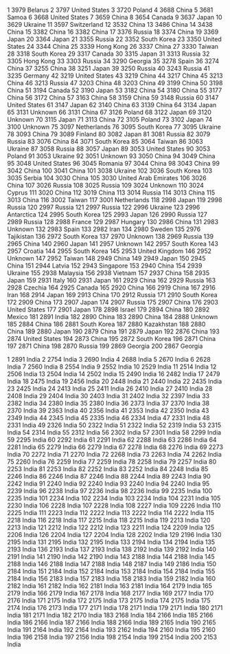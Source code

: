 1 3979 Belarus
2 3797 United States
3 3720 Poland
4 3688 China
5 3681 Samoa
6 3668 United States
7 3659 China
8 3654 Canada
9 3637 Japan
10 3629 Ukraine
11 3597 Switzerland
12 3532 China
13 3486 China
14 3438 China
15 3382 China
16 3382 China
17 3376 Russia
18 3374 China
19 3369 Japan
20 3364 Japan
21 3355 Russia
22 3352 South Korea
23 3350 United States
24 3344 China
25 3339 Hong Kong
26 3337 China
27 3330 Taiwan
28 3318 South Korea
29 3317 Canada
30 3315 Japan
31 3313 Russia
32 3305 Hong Kong
33 3303 Russia
34 3290 Georgia
35 3278 Spain
36 3274 China
37 3255 China
38 3251 Japan
39 3250 Russia
40 3243 Russia
41 3235 Germany
42 3219 United States
43 3219 China
44 3217 China
45 3213 China
46 3213 Russia
47 3203 China
48 3203 China
49 3199 China
50 3198 China
51 3194 Canada
52 3190 Japan
53 3182 China
54 3180 China
55 3177 China
56 3172 China
57 3163 China
58 3159 China
59 3148 Russia
60 3147 United States
61 3147 Japan
62 3140 China
63 3139 China
64 3134 Japan
65 3131 Unknown
66 3131 China
67 3126 Poland
68 3122 Japan
69 3120 Unknown
70 3115 Japan
71 3113 China
72 3105 Poland
73 3102 Japan
74 3100 Unknown
75 3097 Netherlands
76 3095 South Korea
77 3095 Ukraine
78 3093 China
79 3089 Finland
80 3082 Japan
81 3081 Russia
82 3079 Russia
83 3076 China
84 3071 South Korea
85 3064 Taiwan
86 3063 Ukraine
87 3058 Russia
88 3057 Japan
89 3053 United States
90 3053 Poland
91 3053 Ukraine
92 3051 Unknown
93 3050 China
94 3049 China
95 3048 United States
96 3045 Romania
97 3044 China
98 3043 China
99 3042 China
100 3041 China
101 3038 Ukraine
102 3036 South Korea
103 3035 Serbia
104 3030 China
105 3030 United Arab Emirates
106 3026 China
107 3026 Russia
108 3025 Russia
109 3024 Unknown
110 3024 Cyprus
111 3020 China
112 3019 China
113 3014 Russia
114 3013 China
115 3013 China
116 3002 Taiwan
117 3001 Netherlands
118 2998 Japan
119 2998 Russia
120 2997 Russia
121 2997 Russia
122 2996 Ukraine
123 2996 Antarctica
124 2995 South Korea
125 2993 Japan
126 2990 Russia
127 2989 Russia
128 2988 France
129 2987 Hungary
130 2986 China
131 2983 Unknown
132 2983 Spain
133 2982 Iran
134 2980 Sweden
135 2976 Tajikistan
136 2972 South Korea
137 2970 Unknown
138 2969 Russia
139 2965 China
140 2960 Japan
141 2957 Unknown
142 2957 South Korea
143 2957 Croatia
144 2955 South Korea
145 2953 United Kingdom
146 2952 Unknown
147 2952 Taiwan
148 2949 China
149 2949 Japan
150 2945 China
151 2944 Latvia
152 2943 Singapore
153 2940 China
154 2939 Ukraine
155 2938 Malaysia
156 2938 Vietnam
157 2937 China
158 2935 Japan
159 2931 Italy
160 2931 Japan
161 2929 China
162 2929 Russia
163 2928 Czechia
164 2925 Canada
165 2920 China
166 2919 China
167 2916 Iran
168 2914 Japan
169 2913 China
170 2912 Russia
171 2910 South Korea
172 2909 China
173 2907 Japan
174 2907 Russia
175 2907 China
176 2903 United States
177 2901 Japan
178 2898 Israel
179 2894 China
180 2892 Mexico
181 2891 India
182 2890 China
183 2890 China
184 2888 Unknown
185 2884 China
186 2881 South Korea
187 2880 Kazakhstan
188 2880 China
189 2880 Japan
190 2879 China
191 2879 Japan
192 2876 China
193 2874 United States
194 2873 China
195 2872 South Korea
196 2871 China
197 2871 China
198 2870 Russia
199 2869 Georgia
200 2867 Georgia


1 2891 India
2 2754 India
3 2690 India
4 2688 India
5 2670 India
6 2628 India
7 2560 India
8 2554 India
9 2552 India
10 2529 India
11 2514 India
12 2506 India
13 2504 India
14 2502 India
15 2490 India
16 2482 India
17 2479 India
18 2475 India
19 2456 India
20 2448 India
21 2440 India
22 2435 India
23 2425 India
24 2413 India
25 2411 India
26 2410 India
27 2410 India
28 2408 India
29 2404 India
30 2403 India
31 2402 India
32 2397 India
33 2382 India
34 2380 India
35 2380 India
36 2373 India
37 2370 India
38 2370 India
39 2363 India
40 2356 India
41 2353 India
42 2350 India
43 2349 India
44 2345 India
45 2335 India
46 2334 India
47 2331 India
48 2331 India
49 2326 India
50 2322 India
51 2322 India
52 2319 India
53 2315 India
54 2314 India
55 2312 India
56 2302 India
57 2301 India
58 2299 India
59 2295 India
60 2292 India
61 2291 India
62 2288 India
63 2286 India
64 2281 India
65 2279 India
66 2279 India
67 2278 India
68 2276 India
69 2273 India
70 2272 India
71 2270 India
72 2268 India
73 2263 India
74 2262 India
75 2260 India
76 2259 India
77 2259 India
78 2258 India
79 2257 India
80 2253 India
81 2253 India
82 2252 India
83 2252 India
84 2248 India
85 2246 India
86 2246 India
87 2246 India
88 2244 India
89 2243 India
90 2242 India
91 2240 India
92 2240 India
93 2240 India
94 2240 India
95 2239 India
96 2238 India
97 2236 India
98 2236 India
99 2235 India
100 2235 India
101 2234 India
102 2234 India
103 2234 India
104 2231 India
105 2230 India
106 2228 India
107 2228 India
108 2227 India
109 2226 India
110 2225 India
111 2223 India
112 2222 India
113 2222 India
114 2222 India
115 2218 India
116 2218 India
117 2215 India
118 2215 India
119 2213 India
120 2213 India
121 2212 India
122 2212 India
123 2211 India
124 2209 India
125 2206 India
126 2204 India
127 2204 India
128 2202 India
129 2196 India
130 2195 India
131 2195 India
132 2195 India
133 2194 India
134 2194 India
135 2193 India
136 2193 India
137 2193 India
138 2192 India
139 2192 India
140 2191 India
141 2190 India
142 2190 India
143 2188 India
144 2188 India
145 2188 India
146 2188 India
147 2188 India
148 2187 India
149 2186 India
150 2184 India
151 2184 India
152 2184 India
153 2184 India
154 2184 India
155 2184 India
156 2183 India
157 2183 India
158 2183 India
159 2182 India
160 2182 India
161 2182 India
162 2181 India
163 2181 India
164 2179 India
165 2179 India
166 2179 India
167 2178 India
168 2177 India
169 2177 India
170 2176 India
171 2175 India
172 2175 India
173 2175 India
174 2175 India
175 2174 India
176 2173 India
177 2171 India
178 2171 India
179 2171 India
180 2171 India
181 2171 India
182 2170 India
183 2168 India
184 2166 India
185 2166 India
186 2166 India
187 2166 India
188 2166 India
189 2165 India
190 2165 India
191 2164 India
192 2164 India
193 2162 India
194 2160 India
195 2160 India
196 2158 India
197 2156 India
198 2154 India
199 2154 India
200 2153 India


